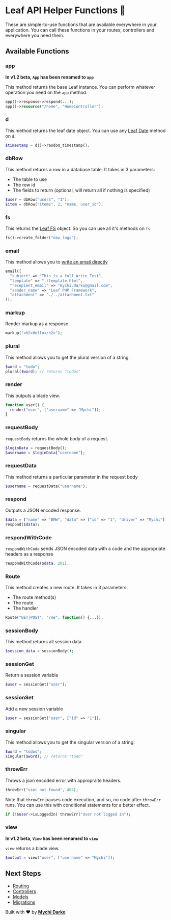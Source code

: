 # Leaf API Helper Functions 🏥

These are simple-to-use functions that are available everywhere in your application. You can call these functions in your routes, controllers and everywhere you need them.

## Available Functions

### app

**In v1.2 beta, `App` has been renamed to `app`**

This method returns the base Leaf instance. You can perform whatever operation you need on the `app` method.

```php
app()->response->respond(...);
app()->resource("/home", "HomeController");
```

### d

This method returns the leaf date object. You can use any [Leaf Date](2.1/core/date) method on `d`.

```php
$timestamp = d()->random_timestamp();
```

### dbRow

This method returns a row in a database table. It takes in 3 parameters:

- The table to use
- The row id
- The fields to return (optional, will return all if nothing is specified)

```php
$user = dbRow("users", "1");
$item = dbRow("items", 2, "name, user_id");
```

### fs

This returns the [Leaf FS](2.1/core/fs) object. So you can use all it's methods on `fs`

```php
fs()->create_folder("new_logs");
```

### email

This method allows you to [write an email directly](2.1/core/mail?id=write)

```php
email([
  "subject" => "This is a full Write Test",
  "template" => "./template.html",
  "recepient_email" => "mychi.darko@gmail.com",
  "sender_name" => "Leaf PHP Framework",
  "attachment" => "./../attachment.txt"
]);
```

### markup

Render markup as a response

```php
markup("<h2>Hello</h2>");
```

### plural

This method allows you to get the plural version of a string.

```php
$word = "todo";
plural($word); // returns "todos"
```

### render

This outputs a blade view.

```php
function user() {
  render("user", ["username" => "Mychi"]);
}
```

### requestBody

`requestBody` returns the whole body of a request.

```php
$loginData = requestBody();
$username = $loginData["username"];
```

### requestData

This method returns a particular parameter in the request body

```php
$username = requestData("username");
```

### respond

Outputs a JSON encoded response.

```php
$data = ["name" => "BMW", "data" => ["id" => "1", "driver" => "Mychi"]];
respond($data);
```

### respondWithCode

`respondWithCode` sends JSON encoded data with a code and the appropriate headers as a response

```php
respondWithCode($data, 201);
```

### Route

This method creates a new route. It takes in 3 parameters:

- The route method(s)
- The route
- The handler

```php
Route("GET|POST", "/me", function() {...});
```

### sessionBody

This method returns all session data

```php
$session_data = sessionBody();
```

### sessionGet

Return a session variable

```php
$user = sessionGet("user");
```

### sessionSet

Add a new session variable

```php
$user = sessionSet("user", ["id" => "1"]);
```

### singular

This method allows you to get the singular version of a string.

```php
$word = "todos";
singular($word); // returns "todo"
```

### throwErr

Throws a json encoded error with appropraite headers.

```php
throwErr("user not found", 404);
```

Note that `throwErr` pauses code execution, and so, no code after `throwErr` runs. You can use this with conditional statements for a better effect.

```php
if (!$user->isLoggedIn) throwErr("User not logged in");
```

### view

**In v1.2 beta, `View` has been renamed to `view`**

`view` returns a blade view.

```php
$output = view("user", ["username" => "Mychi"]);
```

## Next Steps

- [Routing](/leaf-api/v/1.2/core/routing)
- [Controllers](/leaf-api/v/1.2/core/controllers)
- [Models](/leaf-api/v/1.2/core/models)
- [Migrations](/leaf-api/v/1.2/core/migrations)

Built with ❤ by [**Mychi Darko**](//mychi.netlify.app)
